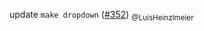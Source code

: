 update `make dropdown` ([#352](https://github.com/theislab/single-cell-best-practices/pull/352)) <sub>@LuisHeinzlmeier</sub>
